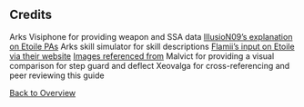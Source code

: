 ## Credits

Arks Visiphone for providing weapon and SSA data
[IllusioN09’s explanation on Etoile PAs](https://www.youtube.com/watch?v=UY7Rt0gskIQ)
Arks skill simulator for skill descriptions
[Flamii’s input on Etoile via their website](https://flamii.wordpress.com/etoile-pas/)
[Images referenced from](http://pso2.jp/players/update/20191218/01)
Malvict for providing a visual comparison for step guard and deflect
Xeovalga for cross-referencing and peer reviewing this guide


[Back to Overview](index.md)
